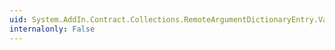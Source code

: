 ```yaml
---
uid: System.AddIn.Contract.Collections.RemoteArgumentDictionaryEntry.Value
internalonly: False
---
```

